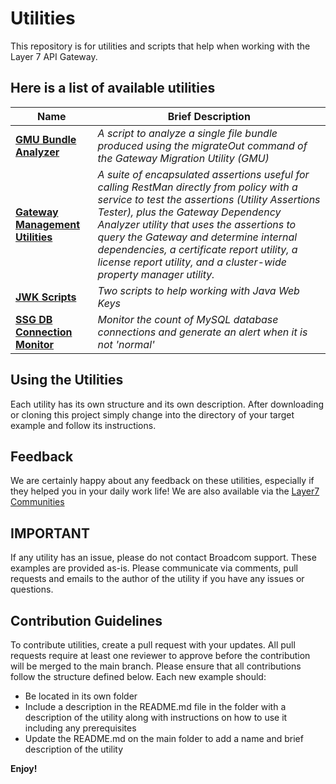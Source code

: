 # Utilities
This repository is for utilities and scripts that help when working with the Layer 7 API Gateway. 

## Here is a list of available utilities

Name | Brief Description
----- | -----------------
[**GMU Bundle Analyzer**](./GMU-Bundle-Analyzer) | *A script to analyze a single file bundle produced using the migrateOut command of the Gateway Migration Utility (GMU)*
[**Gateway Management Utilities**](./Gateway-Management-Utilities) | *A suite of encapsulated assertions useful for calling RestMan directly from policy with a service to test the assertions (Utility Assertions Tester), plus the Gateway Dependency Analyzer utility that uses the assertions to query the Gateway and determine internal dependencies, a certificate report utility, a license report utility, and a cluster-wide property manager utility.*
[**JWK Scripts**](./JWK-Scripts) | *Two scripts to help working with Java Web Keys*
[**SSG DB Connection Monitor**](./SSG-DB-Connection-Monitor) | *Monitor the count of MySQL database connections and generate an alert when it is not 'normal'*

## Using the Utilities

Each utility has its own structure and its own description. After downloading or cloning this project simply change into the directory of your target example and follow its instructions.

## Feedback
We are certainly happy about any feedback on these utilities, especially if they helped you in your daily work life! We are also available via the [Layer7 Communities](https://community.broadcom.com/enterprisesoftware/communities/communityhomeblogs?CommunityKey=0f580f5f-30a4-41de-a75c-e5f433325a18)

## IMPORTANT
If any utility has an issue, please do not contact Broadcom support. These examples are provided as-is. Please communicate via comments, pull requests and emails to the author of the utility if you have any issues or questions.

## Contribution Guidelines
To contribute utilities, create a pull request with your updates. All pull requests require at least one reviewer to approve before the contribution will be merged to the main branch. Please ensure that all contributions follow the structure defined below.
Each new example should:
- Be located in its own folder
- Include a description in the README.md file in the folder with a description of the utility along with instructions on how to use it including any prerequisites
- Update the README.md on the main folder to add a name and brief description of the utility

**Enjoy!**
